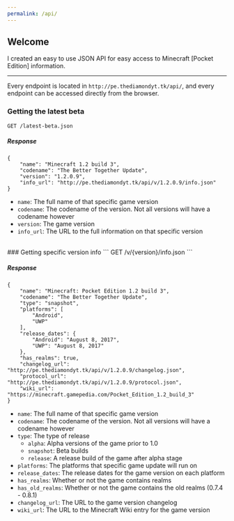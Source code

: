 ```yaml
---
permalink: /api/
---
```

## Welcome
I created an easy to use JSON API for easy access to Minecraft [Pocket Edition] information.

---

Every endpoint is located in `http://pe.thediamondyt.tk/api/`, and every endpoint can be accessed directly from the browser.
<br>
### Getting the latest beta
```
GET /latest-beta.json
```

##### Response
```
{
    "name": "Minecraft 1.2 build 3",
    "codename": "The Better Together Update",
    "version": "1.2.0.9",
    "info_url": "http://pe.thediamondyt.tk/api/v/1.2.0.9/info.json"
}
```

* `name`: The full name of that specific game version  
* `codename`: The codename of the version. Not all versions will have a codename however  
* `version`: The game version  
* `info_url`: The URL to the full information on that specific version  

<br>
### Getting specific version info
```
GET /v/{version}/info.json
```

##### Response
```
{
    "name": "Minecraft: Pocket Edition 1.2 build 3",
    "codename": "The Better Together Update",
    "type": "snapshot",
    "platforms": [
        "Android",
        "UWP"
    ],
    "release_dates": {
        "Android": "August 8, 2017",
        "UWP": "August 8, 2017"
    },
    "has_realms": true,
    "changelog_url": "http://pe.thediamondyt.tk/api/v/1.2.0.9/changelog.json",
    "protocol_url": "http://pe.thediamondyt.tk/api/v/1.2.0.9/protocol.json",
    "wiki_url": "https://minecraft.gamepedia.com/Pocket_Edition_1.2_build_3"
}
```

* `name`: The full name of that specific game version  
* `codename`: The codename of the version. Not all versions will have a codename however  
* `type`: The type of release  
  * `alpha`: Alpha versions of the game prior to 1.0  
  * `snapshot`: Beta builds  
  * `release`: A release build of the game after alpha stage  
* `platforms`: The platforms that specific game update will run on  
* `release_dates`: The release dates for the game version on each platform  
* `has_realms`: Whether or not the game contains realms  
* `has_old_realms`: Whether or not the game contains the old realms (0.7.4 - 0.8.1)   
* `changelog_url`: The URL to the game version changelog  
* `wiki_url`: The URL to the Minecraft Wiki entry for the game version  
